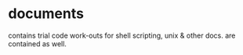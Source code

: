 # documents
contains trial code work-outs for shell scripting, unix &amp; other docs. are contained as well.
